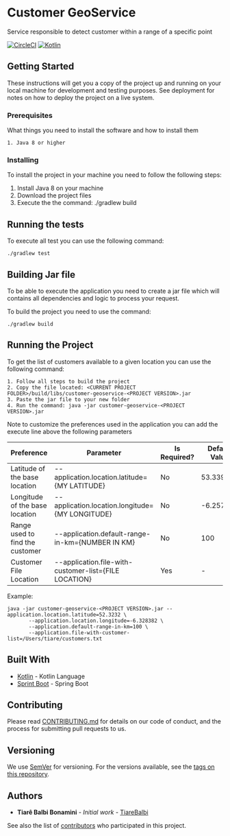 # Customer GeoService

Service responsible to detect customer within a range of a specific point

[![CircleCI](https://circleci.com/gh/tiarebalbi/customers-geoservice.svg?style=svg)](https://circleci.com/gh/tiarebalbi/customers-geoservice)
[![Kotlin](https://img.shields.io/badge/kotlin-1.2.x-blue.svg)](https://kotlinlang.org)

## Getting Started

These instructions will get you a copy of the project up and running on your local machine for development and testing purposes. See deployment for notes on how to deploy the project on a live system.

### Prerequisites

What things you need to install the software and how to install them
 
```
1. Java 8 or higher
```

### Installing

To install the project in your machine you need to follow the following steps:

 1. Install Java 8 on your machine
 2. Download the project files
 3. Execute the the command: ./gradlew build

## Running the tests

To execute all test you can use the following command:
   
    ./gradlew test

## Building Jar file

To be able to  execute the application you need to create a jar file which will contains all dependencies and logic to process your request.

To build the project you need to use the command:

    ./gradlew build

## Running the Project

To get the list of customers available to a given location you can use the following command:

    1. Follow all steps to build the project
    2. Copy the file located: <CURRENT PROJECT FOLDER>/build/libs/customer-geoservice-<PROJECT VERSION>.jar
    3. Paste the jar file to your new folder
    4. Run the command: java -jar customer-geoservice-<PROJECT VERSION>.jar
    
Note to customize the preferences used in the application you can add the execute line above the following parameters

Preference | Parameter | Is Required? | Default Value
--- | ---  | ---  | --- 
Latitude of the base location | --application.location.latitude={MY LATITUDE} | No | 53.339428
Longitude of the base location | --application.location.longitude={MY LONGITUDE} | No | -6.257664
Range used to find the customer | --application.default-range-in-km={NUMBER IN KM} | No | 100
Customer File Location | --application.file-with-customer-list={FILE LOCATION} | Yes | -

Example:

    java -jar customer-geoservice-<PROJECT VERSION>.jar --application.location.latitude=52.3232 \
           --application.location.longitude=-6.328382 \
           --application.default-range-in-km=100 \
           --application.file-with-customer-list=/Users/tiare/customers.txt
           
## Built With

* [Kotlin](https://kotlinlang.org/) - Kotlin Language
* [Sprint Boot](https://projects.spring.io/spring-boot/) - Spring Boot

## Contributing

Please read [CONTRIBUTING.md](CONTRIBUTING.md) for details on our code of conduct, and the process for submitting pull requests to us.

## Versioning

We use [SemVer](http://semver.org/) for versioning. For the versions available, see the [tags on this repository](https://github.com/tiarebalbi/customers-geoservice/tags). 

## Authors

* **Tiarê Balbi Bonamini** - *Initial work* - [TiareBalbi](https://github.com/tiarebalbi)

See also the list of [contributors](https://github.com/tiarebalbi/customers-geoservice/contributors) who participated in this project.
